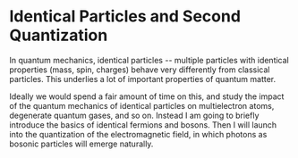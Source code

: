 # Identical Particles and Second Quantization

In quantum mechanics, identical particles -- multiple particles with identical properties (mass, spin, charges) behave very differently from classical particles. This underlies a lot of important properties of quantum matter.

Ideally we would spend a fair amount of time on this, and study the impact of the quantum mechanics of identical particles on multielectron atoms, degenerate quantum gases, and so on. Instead I am going to briefly introduce the basics of identical fermions and bosons. Then I will launch into the quantization of the electromagnetic field, in which photons as bosonic particles will emerge naturally.
